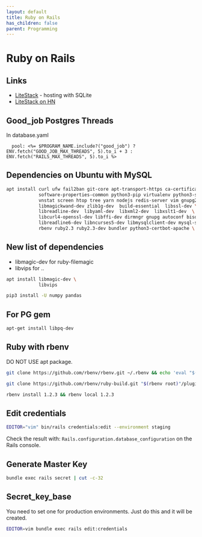 ```yaml
---
layout: default
title: Ruby on Rails
has_children: false
parent: Programming
---
```


# Ruby on Rails

## Links

- [LiteStack](https://blog.appsignal.com/2023/09/27/an-introduction-to-litestack-for-ruby-on-rails.html) - hosting with SQLite
- [LiteStack on HN](https://news.ycombinator.com/item?id=37672692)


## Good_job Postgres Threads

In database.yaml
```
  pool: <%= $PROGRAM_NAME.include?("good_job") ? ENV.fetch("GOOD_JOB_MAX_THREADS", 5).to_i + 3 : ENV.fetch("RAILS_MAX_THREADS", 5).to_i %>
```


## Dependencies on Ubuntu with MySQL

```bash
apt install curl ufw fail2ban git-core apt-transport-https ca-certificates \
            software-properties-common python3-pip virtualenv python3-setuptools \
            vnstat screen htop tree yarn nodejs redis-server vim gnupg2 imagemagick \
            libmagickwand-dev zlib1g-dev  build-essential  libssl-dev \
            libreadline-dev  libyaml-dev  libxml2-dev  libxslt1-dev  \
            libcurl4-openssl-dev libffi-dev dirmngr gnupg autoconf bison \
            libreadline6-dev libncurses5-dev libmysqlclient-dev mysql-server-5.7 \
            rbenv ruby2.3 ruby2.3-dev bundler python3-certbot-apache \

```

## New list of dependencies

- libmagic-dev for ruby-filemagic
- libvips for ..

```bash
apt install libmagic-dev \
            libvips

pip3 install -U numpy pandas
```
## For PG gem

```bash
apt-get install libpq-dev
```

## Ruby with rbenv

DO NOT USE apt package.

```bash
git clone https://github.com/rbenv/rbenv.git ~/.rbenv && echo 'eval "$(~/.rbenv/bin/rbenv init - bash)"' >> ~/.bashrc
```

```bash
git clone https://github.com/rbenv/ruby-build.git "$(rbenv root)"/plugins/ruby-build
```

```bash
rbenv install 1.2.3 && rbenv local 1.2.3
```

## Edit credentials

```bash
EDITOR="vim" bin/rails credentials:edit --environment staging
```

Check the result with:
`Rails.configuration.database_configuration` on the Rails console.

## Generate Master Key

```bash
bundle exec rails secret | cut -c-32
```

## Secret_key_base

You need to set one for production environments. Just do this and it will be created.

```bash
EDITOR=vim bundle exec rails edit:credentials
```
